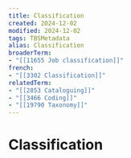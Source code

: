 ```yaml
---
title: Classification
created: 2024-12-02
modified: 2024-12-02
tags: TBSMetadata
alias: Classification
broaderTerm:
- "[[11655 Job classification]]"
french:
- "[[3302 Classification]]"
relatedTerm:
- "[[2853 Cataloguing]]"
- "[[3466 Coding]]"
- "[[19790 Taxonomy]]"
---
```

# Classification

